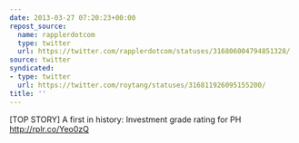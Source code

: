 ```yaml
---
date: 2013-03-27 07:20:23+00:00
repost_source:
  name: rapplerdotcom
  type: twitter
  url: https://twitter.com/rapplerdotcom/statuses/316806004794851328/
source: twitter
syndicated:
- type: twitter
  url: https://twitter.com/roytang/statuses/316811926095155200/
title: ''
---
```


[TOP STORY] A first in history: Investment grade rating for PH http://rplr.co/Yeo0zQ